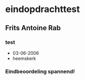 # eindopdrachttest
## Frits Antoine Rab
### test
- 03-06-2006 
- heemskerk

### Eindbeoordeling spannend!